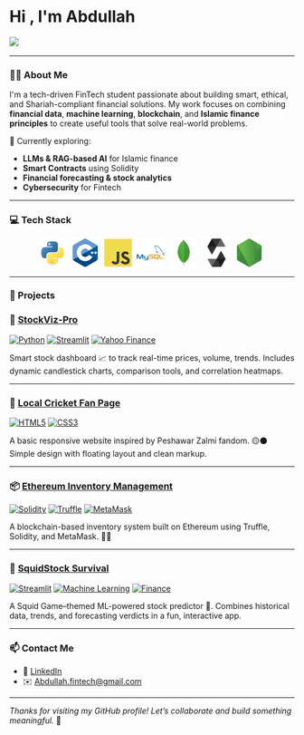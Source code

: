 #  Hi , I'm Abdullah

<img src="https://static.vecteezy.com/system/resources/previews/005/922/898/large_2x/abstract-financial-technology-in-online-system-consisting-of-various-online-transaction-icons-digital-finance-in-the-internet-vector.jpg">

---

###  👨‍💻 About Me

I'm a tech-driven FinTech student passionate about building smart, ethical, and Shariah-compliant financial solutions. My work focuses on combining **financial data**, **machine learning**, **blockchain**, and **Islamic finance principles** to create useful tools that solve real-world problems.

📌 Currently exploring:
- **LLMs & RAG-based AI** for Islamic finance
- **Smart Contracts** using Solidity
- **Financial forecasting & stock analytics**
- **Cybersecurity** for Fintech

---

### 💻 Tech Stack

<div align="center">
  <img src="https://github.com/devicons/devicon/blob/master/icons/python/python-original.svg" title="Python" alt="Python" width="50" height="50"/>&nbsp;
  <img src="https://github.com/devicons/devicon/blob/master/icons/cplusplus/cplusplus-original.svg" title="C++" alt="C++" width="50" height="50"/>&nbsp;
  <img src="https://github.com/devicons/devicon/blob/master/icons/javascript/javascript-original.svg" title="JavaScript" alt="JavaScript" width="50" height="50"/>&nbsp;
  <img src="https://github.com/devicons/devicon/blob/master/icons/mysql/mysql-original-wordmark.svg" title="MySQL" alt="MySQL" width="50" height="50"/>&nbsp;
  <img src="https://github.com/devicons/devicon/blob/master/icons/mongodb/mongodb-original.svg" title="MongoDB" alt="MongoDB" width="50" height="50"/>&nbsp;
  <img src="https://github.com/devicons/devicon/blob/master/icons/solidity/solidity-original.svg" title="Solidity" alt="Solidity" width="50" height="50"/>&nbsp;
  <img src="https://github.com/devicons/devicon/blob/master/icons/nodejs/nodejs-original.svg" title="Node.js" alt="Node.js" width="50" height="50"/>&nbsp;
</div>


---
### 📁 Projects

### 🚀 [StockViz-Pro](https://github.com/Abdullah-ft/StockViz-Pro)
[![Python](https://img.shields.io/badge/Python-3776AB?style=flat-square&logo=python&logoColor=white)](https://www.python.org/)
[![Streamlit](https://img.shields.io/badge/Streamlit-FF4B4B?style=flat-square&logo=streamlit&logoColor=white)](https://streamlit.io/)
[![Yahoo Finance](https://img.shields.io/badge/Yahoo%20Finance-6001D2?style=flat-square&logo=yahoo&logoColor=white)](https://finance.yahoo.com/)
  
Smart stock dashboard 📈 to track real-time prices, volume, trends. Includes dynamic candlestick charts, comparison tools, and correlation heatmaps.

---

### 🏏 [Local Cricket Fan Page](https://github.com/Abdullah-ft/Local-Cricket-Fan-Page)
[![HTML5](https://img.shields.io/badge/HTML5-E34F26?style=flat-square&logo=html5&logoColor=white)](https://developer.mozilla.org/en-US/docs/Web/Guide/HTML/HTML5)
[![CSS3](https://img.shields.io/badge/CSS3-1572B6?style=flat-square&logo=css3&logoColor=white)](https://developer.mozilla.org/en-US/docs/Web/CSS)

A basic responsive website inspired by Peshawar Zalmi fandom. 🟡⚫ Simple design with floating layout and clean markup.

---

### 📦 [Ethereum Inventory Management](https://github.com/Abdullah-ft/Ethereum-Inventory-System)
[![Solidity](https://img.shields.io/badge/Solidity-363636?style=flat-square&logo=solidity&logoColor=white)](https://soliditylang.org/)
[![Truffle](https://img.shields.io/badge/Truffle-5E3C61?style=flat-square&logo=truffle&logoColor=white)](https://trufflesuite.com/)
[![MetaMask](https://img.shields.io/badge/MetaMask-F6851B?style=flat-square&logo=metamask&logoColor=white)](https://metamask.io/)

A blockchain-based inventory system built on Ethereum using Truffle, Solidity, and MetaMask. 👛🧾

---

### 🦑 [SquidStock Survival](https://github.com/Abdullah-ft/SquidStockSurvival)
[![Streamlit](https://img.shields.io/badge/Streamlit-FF4B4B?style=flat-square&logo=streamlit&logoColor=white)](https://streamlit.io/)
[![Machine Learning](https://img.shields.io/badge/Machine%20Learning-007ACC?style=flat-square&logo=scikitlearn&logoColor=white)](https://scikit-learn.org/)
[![Finance](https://img.shields.io/badge/YFinance-8B0000?style=flat-square)](https://pypi.org/project/yfinance/)

A Squid Game–themed ML-powered stock predictor 🎯. Combines historical data, trends, and forecasting verdicts in a fun, interactive app.

---


### 📫 Contact Me

- 💼 [LinkedIn](www.linkedin.com/in/abdullah-khan-899840330)   
- ✉️ Abdullah.fintech@gmail.com  

---

_Thanks for visiting my GitHub profile! Let’s collaborate and build something meaningful._ 🌟
